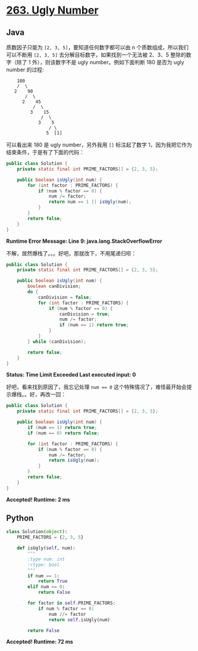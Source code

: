 # [263. Ugly Number](https://leetcode.com/problems/ugly-number/)

## Java

质数因子只能为 `[2, 3, 5]`，要知道任何数字都可以由 n 个质数组成，所以我们可以不断用 `[2, 3, 5]` 去分解目标数字，如果找到一个无法被 2、3、5 整除的数字（除了 1 外），则该数字不是 ugly number。例如下面判断 180 是否为 ugly number 的过程:

```
    180
    /  \
   2    90
       /  \
      2    45
          /  \
         3    15
             /  \
            3    5
                / \
               5  [1]
```

可以看出来 180 是 ugly number，另外我用 `[]` 标注起了数字 1，因为我把它作为结束条件，于是有了下面的代码：

```java
public class Solution {
    private static final int PRIME_FACTORS[] = {2, 3, 5};

    public boolean isUgly(int num) {
        for (int factor : PRIME_FACTORS) {
            if (num % factor == 0) {
                num /= factor;
                return num == 1 || isUgly(num);
            }
        }
        return false;
    }
}
```

**Runtime Error Message:  Line 9: java.lang.StackOverflowError**

不解，居然爆栈了。。。好吧，那就改下，不用尾递归呗：

```java
public class Solution {
    private static final int PRIME_FACTORS[] = {2, 3, 5};

    public boolean isUgly(int num) {
        boolean canDivision;
        do {
            canDivision = false;
            for (int factor : PRIME_FACTORS) {
                if (num % factor == 0) {
                    canDivision = true;
                    num /= factor;
                    if (num == 1) return true;
                }
            }
        } while (canDivision);

        return false;
    }
}
```

**Status: Time Limit Exceeded   Last executed input: 0**

好吧，看来找到原因了，我忘记处理 `num == 0` 这个特殊情况了，难怪最开始会提示爆栈。。好，再改一回：

```java
public class Solution {
    private static final int PRIME_FACTORS[] = {2, 3, 5};

    public boolean isUgly(int num) {
        if (num == 1) return true;
        if (num == 0) return false;

        for (int factor : PRIME_FACTORS) {
            if (num % factor == 0) {
                num /= factor;
                return isUgly(num);
            }
        }
        return false;
    }
}
```

**Accepted!  Runtime: 2 ms**

## Python

```python
class Solution(object):
    PRIME_FACTORS = {2, 3, 5}

    def isUgly(self, num):
        """
        :type num: int
        :rtype: bool
        """
        if num == 1:
            return True
        elif num == 0:
            return False

        for factor in self.PRIME_FACTORS:
            if num % factor == 0:
                num //= factor
                return self.isUgly(num)

        return False
```

**Accepted!  Runtime: 72 ms**